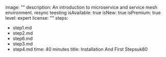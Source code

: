 image: ""
description: An introduction to microservice and service mesh environment. resync teesting
isAvailable: true
isNew: true
isPremium: true
level: expert
license: ""
steps:
- step1.md
- step2.md
- step6.md
- step3.md
- step4.md
time: 40 minutes
title: Installation And First Stepsuk80

